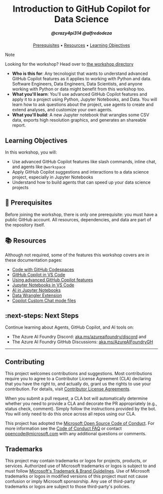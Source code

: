 <h1 align="center">Introduction to GitHub Copilot for Data Science</h1>
<h5 align="center">@crazy4pi314 @alfredodeza</h3>

<p align="center">
  <a href="#mega-prerequisites">Prerequisites</a> •
  <a href="#books-resources">Resources</a> •
  <a href="#learning-objectives">Learning Objectives</a>
</p>

> [!NOTE]
> Looking for the workshop? Head over to [the workshop directory](./workshop)


- **Who is this for**: Any tecnologist that wants to understand advanced GitHub Copilot features as it applies to working with Python and data. Software Engineers, Data Engineers, Data Scientists, and anyone working with Python or data might benefit from this workshop too.
- **What you'll learn**: You'll use advanced GitHub Copilot features and apply it to a project using Python, Jupyter Notebooks, and Data. You will learn how to ask questions about the project, use agents to create and extend analyses, and customize your own agents.
- **What you'll build**:  A new Jupyter notebook that wrangles some CSV data, exports high resolution graphics, and generates an shareable report.


## Learning Objectives
In this workshop, you will: 

- Use advanced GitHub Copilot features like slash commands, inline chat, and agents like `@workspace`
- Apply GitHub Copilot suggestions and interactions to a data science project, especially in Jupyter Notebooks
- Understand how to build agents that can speed up your data science projects

## :mega: Prerequisites

Before joining the workshop, there is only one prerequisite: you must have a public GitHub account. All resources, dependencies, and data are part of the repository itself.


## :books: Resources

Although not required, some of the features this workshop covers are in these documentation pages:

- [Code with GitHub Codespaces](https://learn.microsoft.com/training/modules/code-with-github-codespaces/)
- [GitHub Copilot in VS Code](https://code.visualstudio.com/docs/copilot/overview?originUrl=%2Fdocs)
- [Using advanced GitHub Copilot features](https://learn.microsoft.com/training/modules/advanced-github-copilot/)
- [Jupyter Notebooks in VS Code](https://code.visualstudio.com/docs/datascience/jupyter-notebooks?originUrl=%2Fdocs%2Fcopilot%2Foverview)
- [AI in Jupyter Notebooks](https://code.visualstudio.com/docs/copilot/guides/notebooks-with-ai?originUrl=%2Fdocs%2Fdatascience%2Fjupyter-notebooks)
- [Data Wrangler Extension](https://code.visualstudio.com/docs/datascience/data-wrangler)
- [Copilot Custom Chat mode files](https://code.visualstudio.com/docs/copilot/customization/custom-chat-modes#_custom-chat-modes)

## :next-steps: Next Steps

Continue learning about Agents, GitHub Copilot, and AI tools on:
- The Azure AI Foundry Discord: [aka.ms/azureaifoundry/discord](https://aka.ms/azureaifoundry/discord) and
- The Azure AI Foundry GitHub Discussions: [aka.ms/AzureAIFoundryGH](https://aka.ms/AzureAIFoundryGH)

---

## Contributing

This project welcomes contributions and suggestions.  Most contributions require you to agree to a
Contributor License Agreement (CLA) declaring that you have the right to, and actually do, grant us
the rights to use your contribution. For details, visit [Contributor License Agreements](https://cla.opensource.microsoft.com).

When you submit a pull request, a CLA bot will automatically determine whether you need to provide
a CLA and decorate the PR appropriately (e.g., status check, comment). Simply follow the instructions
provided by the bot. You will only need to do this once across all repos using our CLA.

This project has adopted the [Microsoft Open Source Code of Conduct](https://opensource.microsoft.com/codeofconduct/).
For more information see the [Code of Conduct FAQ](https://opensource.microsoft.com/codeofconduct/faq/) or
contact [opencode@microsoft.com](mailto:opencode@microsoft.com) with any additional questions or comments.

## Trademarks

This project may contain trademarks or logos for projects, products, or services. Authorized use of Microsoft
trademarks or logos is subject to and must follow
[Microsoft's Trademark & Brand Guidelines](https://www.microsoft.com/legal/intellectualproperty/trademarks/usage/general).
Use of Microsoft trademarks or logos in modified versions of this project must not cause confusion or imply Microsoft sponsorship.
Any use of third-party trademarks or logos are subject to those third-party's policies.
